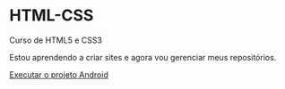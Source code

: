 # HTML-CSS
 Curso de HTML5 e CSS3
 
Estou aprendendo a criar sites e agora vou gerenciar meus repositórios.

<a href="https://luan-menezes91.github.io/HTML-CSS/Desafios/d010/android.html">Executar o projeto Android</a>